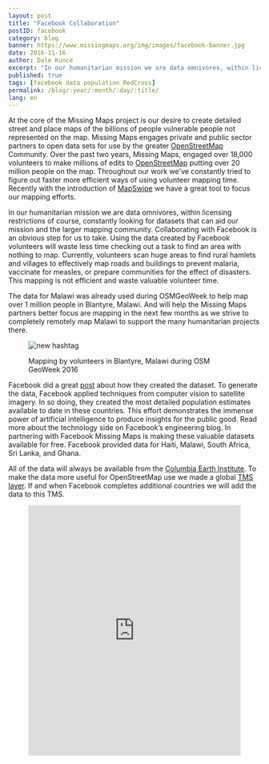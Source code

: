 ```yaml
---
layout: post
title: "Facebook Collaboration"
postID: facebook
category: blog
banner: https://www.missingmaps.org/img/images/facebook-banner.jpg
date: 2016-11-16
author: Dale Kunce
excerpt: "In our humanitarian mission we are data omnivores, within licensing restrictions of course, constantly looking for datasets that can aid our mission and the larger mapping community. Collaborating with Facebook is an obvious step for us to take. Using the data created by Facebook volunteers will waste less time checking out a task to find an area with nothing to map. "
published: true
tags: [facebook data population RedCross]
permalink: /blog/:year/:month/:day/:title/
lang: en
---
```


At the core of the Missing Maps project is our desire to create detailed street and place maps of the billions of people vulnerable people not represented on the map. Missing Maps engages private and public sector partners to open data sets for use by the greater [OpenStreetMap](http://osm.org) Community. Over the past two years, Missing Maps, engaged over 18,000 volunteers to make millions of edits to [OpenStreetMap](http://osm.org) putting over 20 million people on the map. Throughout our work we've constantly tried to figure out faster more efficient ways of using volunteer mapping time. Recently with the introduction of [MapSwipe](http://mapswipe.org) we have a great tool to focus our mapping efforts.

In our humanitarian mission we are data omnivores, within licensing restrictions of course, constantly looking for datasets that can aid our mission and the larger mapping community. Collaborating with Facebook is an obvious step for us to take. Using the data created by Facebook volunteers will waste less time checking out a task to find an area with nothing to map. Currently, volunteers scan huge areas to find rural hamlets and villages to effectively map roads and buildings to prevent malaria, vaccinate for measles, or prepare communities for the effect of disasters. This mapping is not efficient and waste valuable volunteer time.

The data for Malawi was already used during OSMGeoWeek to help map over 1 million people in Blantyre, Malawi. And will help the Missing Maps partners better focus are mapping in the next few months as we strive to completely remotely map Malawi to support the many humanitarian projects there.

<figure>
<img src="https://www.missingmaps.org/img/images/blantyre_buildings.gif" alt="new hashtag">
<p class="caption">Mapping by volunteers in Blantyre, Malawi during OSM GeoWeek 2016</p>
</figure>

Facebook did a great [post](https://code.facebook.com/posts/596471193873876) about how they created the dataset. To generate the data, Facebook applied techniques from computer vision to satellite imagery. In so doing, they created the most detailed population estimates available to date in these countries. This effort demonstrates the immense power of artificial intelligence to produce insights for the public good. Read more about the technology side on Facebook’s engineering blog. In partnering with Facebook Missing Maps is making these valuable datasets available for free. Facebook provided data for Haiti, Malawi, South Africa, Sri Lanka, and Ghana.

All of the data will always be available from the [Columbia Earth Institute](https://ciesin.columbia.edu/data/hrsl/). To make the data more useful for OpenStreetMap use we made a global [TMS layer](https://api.mapbox.com/styles/v1/americanredcross/civoaaxp7001m2krvaz5rk1k3/tiles/256/{z}/{x}/{y}?access_token=pk.eyJ1IjoiYW1lcmljYW5yZWRjcm9zcyIsImEiOiJzdHVRWjA4In0.bnfdwZhKX8tQeMkwY-kknQ). If and when Facebook completes additional countries we will add the data to this TMS.

<figure>
<iframe width="100%" height="500px" frameborder='0' src='https://api.mapbox.com/styles/v1/americanredcross/civlbwtjf008y2ko41th4vv19.html?title=true&access_token=pk.eyJ1IjoiYW1lcmljYW5yZWRjcm9zcyIsImEiOiJzdHVRWjA4In0.bnfdwZhKX8tQeMkwY-kknQ#11.719028716230124/18.328376808396797/-73.82225852187058/0'></iframe>
</figure>
